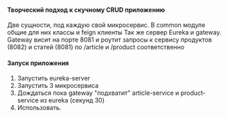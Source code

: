 #### Творческий подход к скучному CRUD приложению

Две сущности, под каждую свой микросервис. В common модуле общие для них классы 
и feign клиенты Так же сервер Eureka и gateway. Gateway висит на порте 8081 и 
роутит запросы к сервису продуктов (8082) и статей (8081) по /article и /product 
соответственно

#### Запуск приложения

1. Запустить eureka-server
2. Запустить 3 микросервиса
3. Дождаться пока gateway "подхватит" article-service и product-service из eureka (секунд 30)
4. Использовать.
